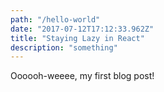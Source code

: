 ```yaml
---
path: "/hello-world"
date: "2017-07-12T17:12:33.962Z"
title: "Staying Lazy in React"
description: "something"
---
```


Oooooh-weeee, my first blog post!